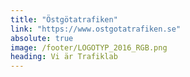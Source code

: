 ```yaml
---
title: "Östgötatrafiken"
link: "https://www.ostgotatrafiken.se"
absolute: true
image: /footer/LOGOTYP_2016_RGB.png
heading: Vi är Trafiklab
---
```


